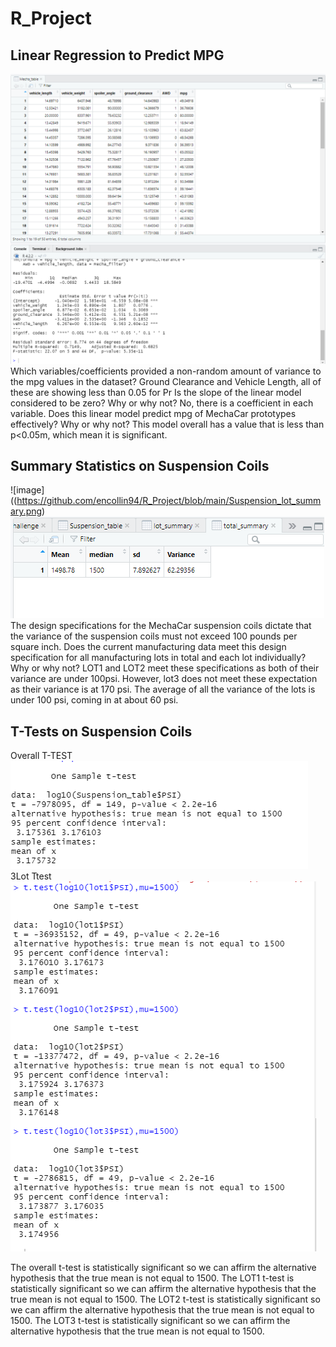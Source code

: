 # R_Project

## Linear Regression to Predict MPG
![pIC](https://github.com/encollin94/R_Project/blob/main/MechaCarcHALLENGE_sNIPPET.png)
Which variables/coefficients provided a non-random amount of variance to the mpg values in the dataset?
Ground Clearance and Vehicle Length, all of these are showing less than 0.05 for Pr
Is the slope of the linear model considered to be zero? Why or why not?
No, there is a coefficient in each variable.
Does this linear model predict mpg of MechaCar prototypes effectively? Why or why not?
This model overall has a value that is less than p<0.05m, which mean it is significant.

## Summary Statistics on Suspension Coils
![image]((https://github.com/encollin94/R_Project/blob/main/Suspension_lot_summary.png)
![image](https://github.com/encollin94/R_Project/blob/main/Suspension_total_summary.png)
The design specifications for the MechaCar suspension coils dictate that the variance of the suspension coils must not exceed 100 pounds per square inch. Does the current manufacturing data meet this design specification for all manufacturing lots in total and each lot individually? Why or why not? LOT1 and LOT2 meet these specifications as both of their variance are under 100psi. However, lot3 does not meet these expectation as their variance is at 170 psi. The average of all the variance of the lots is under 100 psi, coming in at about 60 psi.


## T-Tests on Suspension Coils
Overall T-TEST
![image](https://github.com/encollin94/R_Project/blob/main/Overal_Suspension_tttest.png) 
3Lot Ttest
![image](https://github.com/encollin94/R_Project/blob/main/Suspension_3lots_ttest.png)

The overall t-test is statistically significant so we can affirm the alternative hypothesis that the true mean is not equal to 1500. The LOT1 t-test is statistically significant so we can affirm the alternative hypothesis that the true mean is not equal to 1500. The LOT2 t-test is statistically significant so we can affirm the alternative hypothesis that the true mean is not equal to 1500. The LOT3 t-test is statistically significant so we can affirm the alternative hypothesis that the true mean is not equal to 1500. 
